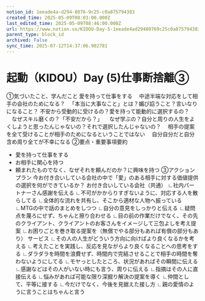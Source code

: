 ```yaml
---
notion_id: 1eeade4a-d294-8076-9c25-c0a875794383
created_time: 2025-05-09T08:03:00.000Z
last_edited_time: 2025-05-09T08:46:00.000Z
url: https://www.notion.so/KIDOU-Day-5-1eeade4ad29480769c25c0a875794383
parent_type: block_id
archived: False
sync_time: 2025-07-12T14:37:06.902781
---
```


# 起動（KIDOU）Day (5)仕事断捨離③

①気づいたこと、学んだこと
愛を持って仕事をする
　中途半端な対応をして相手の会社のためになる？
　「本当に大事なこと」とは？媚び諂うこと？言いなりになること？
不安から受動的に受けるの？愛を持って能動的に選択するの？
　なぜスキル磨くの？「不安だから？」
　なぜ学ぶの？自分と周りの人生をよくしようと思ったんじゃないの？それで選択したんじゃないの？
　相手の提案を全て受けることが相手のためになるということではない
　自分自分だと自分含め周り全てが不幸になる
②要点・重要事項要約
- 愛を持って仕事をする
- お相手に関心を持つ
- 頼まれたものでなく、なぜそれを頼んだのか？に興味を持つ
③アクションプラン
今お付き合いしている会社の中で「愛」のある相手に対する価値提供の選択を何ができているか？
お付き合いしている会社（共通）
∟社内パートナーさん感謝を伝える
∟不可がかからりすぎないように、対応する人を散らしてる
∟全体的な流れを共有し、そこから適材な人物へ振っている
∟MTGの中で話のまとめをしつつ
∟自分の意見をしっかりと伝える
∟疑問点を蔑ろにせず、ちゃんと擦り合わせる
∟目の前の作業だけでなく、その先のクライアント、クライアントのお客さんをイメージして三包よしを考え提案
∟お困りごとを巻き取る提案を（無償でやる部分もあれば有償の部分もあり）
サービス
∟その人の人生がどういう方向に向けばより良くなるかを考える
∟考えたことを実践し、反応を見ながらより良くなることへの思考をする
∟ダラダラを時間を浪費せず、時間内で完結させることで相手の時間を奪わないようにしてる
∟モヤっとしたところ、状況があればその瞬間に伝える
∟感謝などはその人がいない時にも言う、周りに伝える
∟指摘はその人に直接伝える
∟悩みがあれば可能な限り深掘り解決の提案を導く
∟仲間として、平等に接する
∟今だけでなく、今後を見据えた接し方
∟親の愛情のように言うことはちゃんと言う